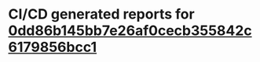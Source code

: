 # CI/CD generated reports for [0dd86b145bb7e26af0cecb355842c6179856bcc1](https://github.com/hydephp/develop/commit/0dd86b145bb7e26af0cecb355842c6179856bcc1)
